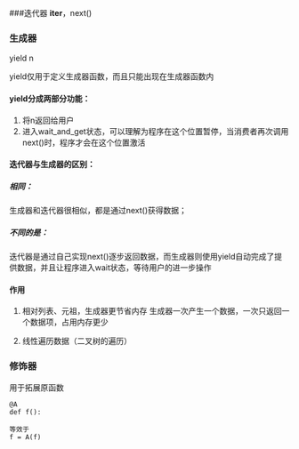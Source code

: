 ###迭代器
__iter__，next()

### 生成器
yield n

yield仅用于定义生成器函数，而且只能出现在生成器函数内

#### yield分成两部分功能：
1. 将n返回给用户
2. 进入wait_and_get状态，可以理解为程序在这个位置暂停，当消费者再次调用next()时，程序才会在这个位置激活

#### 迭代器与生成器的区别：

##### 相同：
生成器和迭代器很相似，都是通过next()获得数据；

##### 不同的是：
迭代器是通过自己实现next()逐步返回数据，而生成器则使用yield自动完成了提供数据，并且让程序进入wait状态，等待用户的进一步操作

#### 作用
1. 相对列表、元祖，生成器更节省内存
生成器一次产生一个数据，一次只返回一个数据项，占用内存更少

2. 线性遍历数据（二叉树的遍历）

### 修饰器
用于拓展原函数
```
@A
def f():

等效于
f = A(f)
```
